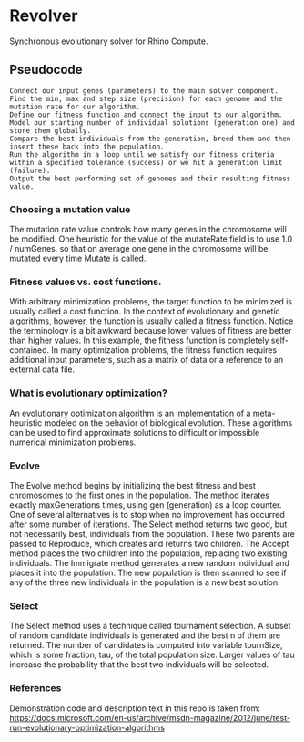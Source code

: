 # Revolver
Synchronous evolutionary solver for Rhino Compute.

## Pseudocode
```
Connect our input genes (parameters) to the main solver component.
Find the min, max and step size (precision) for each genome and the mutation rate for our algorithm.
Define our fitness function and connect the input to our algorithm.
Model our starting number of individual solutions (generation one) and store them globally.
Compare the best individuals from the generation, breed them and then insert these back into the population.
Run the algorithm in a loop until we satisfy our fitness criteria within a specified tolerance (success) or we hit a generation limit (failure).
Output the best performing set of genomes and their resulting fitness value.
```

### Choosing a mutation value
The mutation rate value controls how many genes in the chromosome will be modified.
One heuristic for the value of the mutateRate field is to use 1.0 / numGenes, so that on average one gene in the chromosome will be mutated every time Mutate is called.

### Fitness values vs. cost functions.
With arbitrary minimization problems, the target function to be minimized is usually called a cost function. In the context of evolutionary and genetic algorithms, however, the function is usually called a fitness function. Notice the terminology is a bit awkward because lower values of fitness are better than higher values. In this example, the fitness function is completely self-contained. In many optimization problems, the fitness function requires additional input parameters, such as a matrix of data or a reference to an external data file.

### What is evolutionary optimization?
An evolutionary optimization algorithm is an implementation of a meta-heuristic modeled on the behavior of biological evolution.
These algorithms can be used to find approximate solutions to difficult or impossible numerical minimization problems.

### Evolve
The Evolve method begins by initializing the best fitness and best chromosomes to the first ones in the population. The method iterates exactly maxGenerations times, using gen (generation) as a loop counter. One of several alternatives is to stop when no improvement has occurred after some number of iterations. The Select method returns two good, but not necessarily best, individuals from the population. These two parents are passed to Reproduce, which creates and returns two children. The Accept method places the two children into the population, replacing two existing individuals. The Immigrate method generates a new random individual and places it into the population. The new population is then scanned to see if any of the three new individuals in the population is a new best solution.

### Select
The Select method uses a technique called tournament selection. A subset of random candidate individuals is generated and the best n of them are returned. The number of candidates is computed into variable tournSize, which is some fraction, tau, of the total population size. Larger values of tau increase the probability that the best two individuals will be selected.

### References
Demonstration code and description text in this repo is taken from: https://docs.microsoft.com/en-us/archive/msdn-magazine/2012/june/test-run-evolutionary-optimization-algorithms
